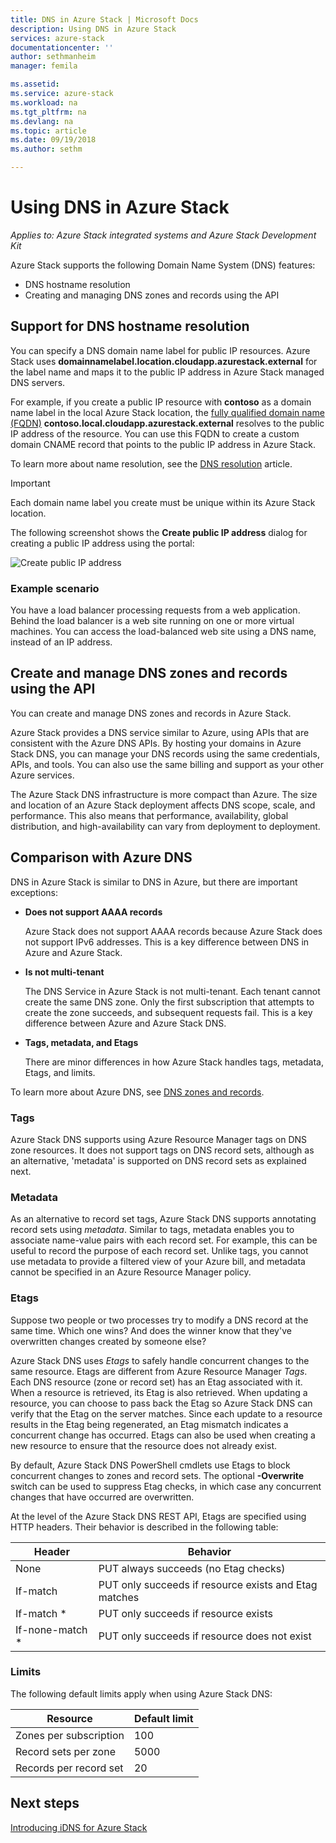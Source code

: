 ```yaml
---
title: DNS in Azure Stack | Microsoft Docs
description: Using DNS in Azure Stack
services: azure-stack
documentationcenter: ''
author: sethmanheim
manager: femila

ms.assetid:
ms.service: azure-stack
ms.workload: na
ms.tgt_pltfrm: na
ms.devlang: na
ms.topic: article
ms.date: 09/19/2018
ms.author: sethm

---
```

# Using DNS in Azure Stack

*Applies to: Azure Stack integrated systems and Azure Stack Development Kit*

Azure Stack supports the following Domain Name System (DNS) features:

* DNS hostname resolution
* Creating and managing DNS zones and records using the API

## Support for DNS hostname resolution

You can specify a DNS domain name label for public IP resources. Azure Stack uses **domainnamelabel.location.cloudapp.azurestack.external** for the label name and maps it to the public IP address in Azure Stack managed DNS servers.

For example, if you create a public IP resource with **contoso** as a domain name label in the local Azure Stack location, the [fully qualified domain name (FQDN)](https://en.wikipedia.org/wiki/Fully_qualified_domain_name)  **contoso.local.cloudapp.azurestack.external** resolves to the public IP address of the resource. You can use this FQDN to create a custom domain CNAME record that points to the public IP address in Azure Stack.

To learn more about name resolution, see the [DNS resolution](../../dns/dns-for-azure-services.md?toc=%2fazure%2fvirtual-machines%2fwindows%2ftoc.json) article.

> [!IMPORTANT]
> Each domain name label you create must be unique within its Azure Stack location.

The following screenshot shows the **Create public IP address** dialog for creating a public IP address using the portal:

![Create public IP address](media/azure-stack-whats-new-dns/image01.png)

### Example scenario

You have a load balancer processing requests from a web application. Behind the load balancer is a web site running on one or more virtual machines. You can access the load-balanced web site using a DNS name, instead of an IP address.

## Create and manage DNS zones and records using the API

You can create and manage DNS zones and records in Azure Stack.

Azure Stack provides a DNS service similar to Azure, using APIs that are consistent with the Azure DNS APIs.  By hosting your domains in Azure Stack DNS, you can manage your DNS records using the same credentials, APIs, and tools. You can also use the same billing and support as your other Azure services.

The Azure Stack DNS infrastructure is more compact than Azure. The size and location of an Azure Stack deployment affects DNS scope, scale, and performance. This also means that performance, availability, global distribution, and high-availability can vary from deployment to deployment.

## Comparison with Azure DNS

DNS in Azure Stack is similar to DNS in Azure, but there are important exceptions:

* **Does not support AAAA records**

    Azure Stack does not support AAAA records because Azure Stack does not support IPv6 addresses. This is a key difference between DNS in Azure and Azure Stack.
* **Is not multi-tenant**

    The DNS Service in Azure Stack is not multi-tenant. Each tenant cannot create the same DNS zone. Only the first subscription that attempts to create the zone succeeds, and subsequent requests fail. This is a key difference between Azure and Azure Stack DNS.
* **Tags, metadata, and Etags**

    There are minor differences in how Azure Stack handles tags, metadata, Etags, and limits.

To learn more about Azure DNS, see [DNS zones and records](../../dns/dns-zones-records.md).

### Tags

Azure Stack DNS supports using Azure Resource Manager tags on DNS zone resources. It does not support tags on DNS record sets, although as an alternative, 'metadata' is supported on DNS record sets as explained next.

### Metadata

As an alternative to record set tags, Azure Stack DNS supports annotating record sets using *metadata*. Similar to tags, metadata enables you to associate name-value pairs with each record set. For example, this can be useful to record the purpose of each record set. Unlike tags, you cannot use metadata to provide a filtered view of your Azure bill, and metadata cannot be specified in an Azure Resource Manager policy.

### Etags

Suppose two people or two processes try to modify a DNS record at the same time. Which one wins? And does the winner know that they've overwritten changes created by someone else?

Azure Stack DNS uses *Etags* to safely handle concurrent changes to the same resource. Etags are different from Azure Resource Manager *Tags*. Each DNS resource (zone or record set) has an Etag associated with it. When a resource is retrieved, its Etag is also retrieved. When updating a resource, you can choose to pass back the Etag so Azure Stack DNS can verify that the Etag on the server matches. Since each update to a resource results in the Etag being regenerated, an Etag mismatch indicates a concurrent change has occurred. Etags can also be used when creating a new resource to ensure that the resource does not already exist.

By default, Azure Stack DNS PowerShell cmdlets use Etags to block concurrent changes to zones and record sets. The optional **-Overwrite** switch can be used to suppress Etag checks, in which case any concurrent changes that have occurred are overwritten.

At the level of the Azure Stack DNS REST API, Etags are specified using HTTP headers. Their behavior is described in the following table:

| Header | Behavior|
|--------|---------|
| None   | PUT always succeeds (no Etag checks)|
| If-match| PUT only succeeds if resource exists and Etag matches|
| If-match *| PUT only succeeds if resource exists|
| If-none-match *| PUT only succeeds if resource does not exist|

### Limits

The following default limits apply when using Azure Stack DNS:

| Resource| Default limit|
|---------|--------------|
| Zones per subscription| 100|
| Record sets per zone| 5000|
| Records per record set| 20|

## Next steps

[Introducing iDNS for Azure Stack](azure-stack-understanding-dns.md)
